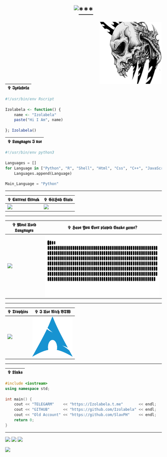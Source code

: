 <h1 align="center">
<a href="#"><img src="https://readme-typing-svg.demolab.com?font=Fira+Code&duration=10&pause=100&color=F70000&width=435&lines=+%E2%98%A6+01010010100101010101011010101010+%E2%98%A6;%E2%98%A6+11010101010101001010101010010101+%E2%98%A6;+%E2%98%A6+01010101001010101100101010101010+%E2%98%A6;%E2%98%A6+01010101010101010101110101010101+%E2%98%A6;%E2%98%A6_01010010010011101011010010010011+%E2%98%A6" alt="***" /></a>
</h1> 

<a href="#"><img align="right" src="https://github.com/Izolabela/Izolabela/blob/main/files/skull.png" width="200 " height="200" /></a>

| ✞ 𝕴𝖟𝖔𝖑𝖆𝖇𝖊𝖑𝖆 |
| --- |
```r
#!/usr/bin/env Rscript

Izolabela <- function() {
    name <- "Izolabela"
    paste("Hi I Am", name)

}; Izolabela()
``` 
| ✞ 𝕷𝖆𝖓𝖌𝖚𝖆𝖌𝖊𝖘 𝕴 𝖚𝖘𝖊 |
| --- |
```python
#!/usr/bin/env python3

Languages = []
for Language in ["Python", "R", "Shell", "Html", "Css", "C++", "JavaScript"]:
    Languages.append(Language)

Main_Language = "Python"
```
---
| ✞ 𝕮𝖚𝖗𝖗𝖊𝖓𝖙 𝕾𝖙𝖗𝖊𝖆𝖐 | ✞ 𝕲𝖎𝖙𝕳𝖚𝖇 𝕾𝖙𝖆𝖙𝖘 | 
| --- | --- |
| ![](https://streak-stats.demolab.com?user=Izolabela&theme=github-dark-blue&hide_border=true&background=DD272700) | ![](https://github-readme-stats.vercel.app/api?username=Izolabela&show_icons=true&theme=transparent&hide_border=true) |

---


| ✞ 𝕸𝖔𝖘𝖙 𝖀𝖘𝖊𝖉 𝕷𝖆𝖓𝖌𝖚𝖆𝖌𝖊𝖘 | ✞ 𝕳𝖆𝖛𝖊 𝖄𝖔𝖚 𝕰𝖛𝖊𝖗 𝖕𝖑𝖆𝖞𝖊𝖉 𝕾𝖓𝖆𝖐𝖊 𝖌𝖆𝖒𝖊? |
| --- | --- |
| ![](https://github-readme-stats.vercel.app/api/top-langs/?username=Izolabela&hide_border=true&theme=transparent&layout=compact&langs_count=8) | <a href="#"><img align="right" src="https://github.com/Izolabela/Izolabela/blob/main/files/snake.svg" width="600" height="200" /></a> |

---
| ✞ 𝕿𝖗𝖔𝖕𝖍𝖎𝖊𝖘 | ✞ 𝕴 𝖀𝖘𝖊 𝕬𝖗𝖈𝖍 𝕭𝕿𝖂 |
| --- | --- |
| ![](https://github-profile-trophy.vercel.app/?username=Izolabela&column=-1&theme=radical&no-bg=true&no-frame=true) | <img src="https://github.com/Izolabela/Izolabela/blob/main/files/arch.png" width="130" height="130" /> | 


---
| ✞ 𝕷𝖎𝖓𝖐𝖘 |
| --- |
```c++
#include <iostream>
using namespace std;

int main() {
    cout << "TELEGARM"    << "https://Izolabela.t.me"       << endl;
    cout << "GITHUB"      << "https://github.com/Izolabela" << endl;
    cout << "Old Account" << "https://github.com/SlavPH"    << endl;
    return 0;
}
```
---
![](https://img.shields.io/github/followers/Izolabela?logoColor=blue&style=social)
![](https://img.shields.io/github/stars/Izolabela?logoColor=blue&style=social)
![](https://img.shields.io/badge/Telegram-Izolabela-blue?logo=telegram&style=social&logoColor=blue)

<img  src="https://raw.githubusercontent.com/Trilokia/Trilokia/379277808c61ef204768a61bbc5d25bc7798ccf1/bottom_header.svg" />
